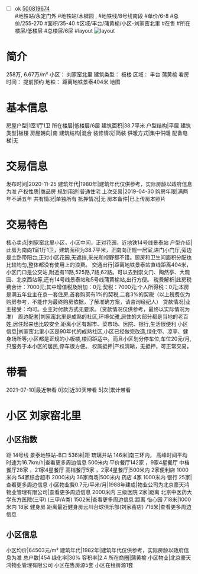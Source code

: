- [ ] ok [500819674](https://bj.5i5j.com/ershoufang/500819674.html)  
 #地铁站/永定门外 #地铁站/木樨园 ,  #地铁线/8号线南段
#单价/6-8 #总价/255-270 #面积/35-40   #区域/丰台/蒲黄榆/小区-刘家窑北里 #在售 #所在楼层/低楼层 #总楼层/6层 #layout 
![layout](http://image2a.5i5j.com/scm/HOUSE_CUSTOMER/918905292faf48319b2ca57651288b14.jpg_P5.jpg) 
# 简介 
 258万,  6.67万/m² 
小区： 刘家窑北里
建筑类型： 板楼
区域： 丰台 蒲黄榆
看房时间： 提前预约
地铁： 距离地铁景泰404米 地图
# 基本信息 
 房屋户型|1室1厅1卫
所在楼层|低楼层/6层
建筑面积|38.7平米
户型结构|平层
建筑类型|板楼
房屋朝向|南
建筑结构|混合
装修情况|简装
供暖方式|集中供暖
配备电梯|无
# 交易信息 
 发布时间|2020-11-25
建筑年代|1980年|建筑年代仅供参考，实际房龄以政府信息为准
产权性质|商品房
规划用途|普通住宅
上次交易|2019-04-30
购房年限|满两年不满五年
共有情况|单独所有
抵押情况|无
房本备件|已上传房本照片
# 交易特色 
 核心卖点|刘家窑北里小区，小区中间，正对花园，近地铁14号线景泰站
户型介绍|此房为南向1室1厅1卫，建筑面积为38.7平米，正南向正规一居室,进门小门厅,旁边是主卧带阳台,正对小区花园,无遮挡,采光和视野都不错。厨房和卫生间面积分配也比较均匀,整体都没有使用上的浪费。
交通出行|距离地铁景泰站直线距离404米，小区门口是公交站,附近有11路,525路,7路,62路。可以去到崇文门、陶然亭、大观园、北京西站等,还有14号线景泰站和5号线蒲黄榆站,出行方便。
税费解析|此房税费合计：7000元;其中增值税及附加：0元;契税：7000元;个人所得税：0元;本房是满五年业主在京一套住房,首套购买有1%的契税,二套3%的契税（以上税费仅为购房参考，不能作为最终购房依据，了解准确方案，请咨询经纪人）
贷款情况|业主接受：均可。业主对付款方式无要求。（贷款情况仅供参考，最终以实际情况为准）
周边配套|刘家窑北里是成熟的社区,环境优雅,居住的大部分都是当地的老百姓,居住起来也比较安全,距离小区有超市、菜市场、医院、银行,生活很便利
小区信息|刘家窑北里小区是90年代的成熟社区,小区已经做完改造,绿化带、凉亭、健身场所等;小区都是正规的小板楼,楼间距适中。而且小区划分停车位,车位20元/月,只服务于本小区的居民,停车很方便。
权属抵押|产权清晰，无抵押，可正常交易。
# 带看 
 2021-07-10|最近带看	 0|次|近30天带看	 5|次|累计带看
# 小区 刘家窑北里
## 小区指数 
 距 14号线 景泰地铁站-B口 536米|距 琉璃井站 146米|南三环内， 高峰时间平均时速为16.7km/h|查看更多周边信息
500米内 平价餐厅142家 ，9家4星餐厅
中档餐厅28家 ，21家4星餐厅
高档餐厅5家 ，2家4星餐厅|500米内 2家便利店
1000米内 54家综合超市
2000米内 36家商场|500米内 药店 4家
1000米内 银行 25家|查看更多周边信息
小区物业费0.7元/平米/月|1988年建成|物业公司为北京豪天鸿物业管理有限公司|查看更多周边信息
2000米内 三级医院 2家|距离 北京中医药大学东方医院(三甲) (三甲/A类) 1502米|查看更多周边信息
距离 怡心园 718米|1000米内 18家 健身房
距离最近健身房云川台球俱乐部(刘家窑店) 716米|查看更多周边信息
## 小区信息 
 小区均价|64503元/m²
建筑年代|1982年|建筑年代仅供参考，实际房龄以政府信息为准
总户数|454
绿化率|30%
容积率|2.4
所在商圈|蒲黄榆
小区物业|北京豪天鸿物业管理有限公司
小区在售房源5套
小区在租房源1套
